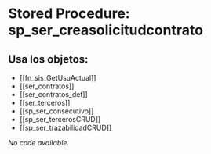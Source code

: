 # Stored Procedure: sp_ser_creasolicitudcontrato

## Usa los objetos:
- [[fn_sis_GetUsuActual]]
- [[ser_contratos]]
- [[ser_contratos_det]]
- [[ser_terceros]]
- [[sp_ser_consecutivo]]
- [[sp_ser_tercerosCRUD]]
- [[sp_ser_trazabilidadCRUD]]

*No code available.*
